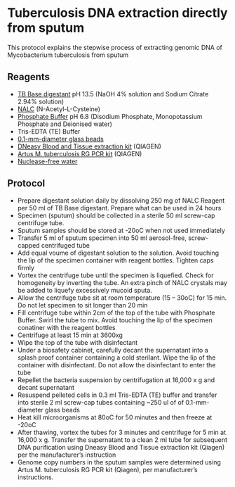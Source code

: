 # Tuberculosis DNA extraction directly from sputum

This protocol explains the stepwise process of extracting genomic DNA of Mycobacterium tuberculosis from sputum

## Reagents

* [TB Base digestant](https://catalog.hardydiagnostics.com/cp_prod/product/x45-tb-base-digestant-for-the-digestion-and-decontamination-of-sputum-specimens-for-tb-culture-50ml-2-ounce-polyethylene-bottle-order-by-the-package-of-25-by-hardy-diagnostics-tb-and-mycology-supplies) pH 13.5 (NaOH 4% solution and Sodium Citrate 2.94% solution)
* [NALC](https://catalog.hardydiagnostics.com/cp_prod/product/z60-nalc-powder-for-sputum-decontamination-and-digestion-250mg-each-16x100mm-tube-n-acetyl-l-cysteine-20-per-box-use-with-tb-base-digestant-by-hardy-diagnostics-tb-and-mycology-supplies) (N-Acetyl-L-Cysteine)
* [Phosphate Buffer](https://catalog.hardydiagnostics.com/cp_prod/product/x43-phosphate-buffer-40ml-fill-60ml-polypropylene-bottle-order-by-the-package-of-25-by-hardy-diagnostics-tb-and-mycology-supplies) pH 6.8 (Disodium Phosphate, Monopotassium Phosphate and Deionised water)
* Tris-EDTA (TE) Buffer
* [0.1-mm-diameter glass beads](https://www.qiagen.com/us/products/instruments-and-automation/accessories/bulk-beads/#orderinginformation)
* [DNeasy Blood and Tissue extraction kit](https://www.qiagen.com/us/products/top-sellers/dneasy-blood-and-tissue-kit/#orderinginformation) (QIAGEN)
* [Artus M. tuberculosis RG PCR kit](https://www.qiagen.com/gb/products/diagnostics-and-clinical-research/tb-management/artus-tb/artus-m-tuberculosis-pcr-kits-ce/) (QIAGEN)
* [Nuclease-free water](https://www.qiagen.com/us/products/discovery-and-translational-research/lab-essentials/buffers-reagents/nuclease-free-water/#orderinginformation)

## Protocol

* Prepare digestant solution daily by dissolving 250 mg of NALC Reagent per 50 ml of TB Base digestant. Prepare what can be used in 24 hours
* Specimen (sputum) should be collected in a sterile 50 ml screw-cap centrifuge tube.
* Sputum samples should be stored at -20oC when not used immediately
* Transfer 5 ml of sputum specimen into 50 ml aerosol-free, screw-capped centrifuged tube
* Add equal voume of digestant solution to the solution. Avoid touching the lip of the specimen container with reagent bottles. Tighten caps firmly
* Vortex the centrifuge tube until the specimen is liquefied. Check for homogeneity by inverting the tube. An extra pinch of NALC crystals may be added to liquefy excessively mucoid sputa.
* Allow the centrifuge tube sit at room temperature (15 – 30oC) for 15 min. Do not let specimen to sit longer than 20 min
* Fill centrifuge tube within 2cm of the top of the tube with Phosphate Buffer. Swirl the tube to mix. Avoid touching the lip of the specimen conatiner with the reagent bottles
* Centrifuge at least 15 min at 3600xg
* Wipe the top of the tube with disinfectant
* Under a biosafety cabinet, carefully decant the supernatant into a splash proof container containing a cold sterilant. Wipe the lip of the container with disinfectant. Do not allow the disinfectant to enter the tube
* Repellet the bacteria suspension by centrifugation at 16,000 x g and decant supernatant
* Resuspend pelleted cells in 0.3 ml Tris-EDTA (TE) buffer and transfer into sterile 2 ml screw-cap tubes containing ~250 ul of of 0.1-mm-diameter glass beads
* Heat kill microorganisms at 80oC for 50 minutes and then freeze at -20oC
* After thawing, vortex the tubes for 3 minutes and centrifuge for 5 min at 16,000 x g. Transfer the supernatant to a clean 2 ml tube for subsequent DNA purification using Dneasy Blood and Tissue extraction kit (Qiagen) per the manufacturer’s instruction
* Genome copy numbers in the sputum samples were determined using Artus M. tuberculosis RG PCR kit (Qiagen), per manufacturer’s instructions.
